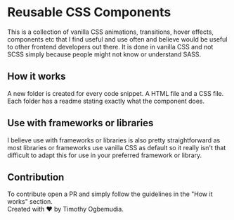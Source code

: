 # Reusable CSS Components

This is a collection of vanilla CSS animations, transitions, hover effects, components etc that I find useful and use often and believe would be useful to other frontend developers out there. It is done in vanilla CSS and not SCSS simply because people might not know or understand SASS.

## How it works

A new folder is created for every code snippet. A HTML file and a CSS file. Each folder has a readme stating exactly what the component does.

## Use with frameworks or libraries

I believe use with frameworks or libraries is also pretty straightforward as most libraries or frameworks use vanilla CSS as default so it really isn't that difficult to adapt this for use in your preferred framework or library.

## Contribution

To contribute open a PR and simply follow the guidelines in the "How it works" section.
<br/>
Created with ❤ by Timothy Ogbemudia.
